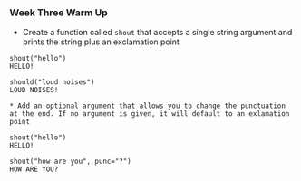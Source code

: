### Week Three Warm Up

* Create a function called `shout` that accepts a single string argument and prints the string plus an exclamation point

``` 
shout("hello")
HELLO!

should("loud noises")
LOUD NOISES!

* Add an optional argument that allows you to change the punctuation at the end. If no argument is given, it will default to an exlamation point

shout("hello")
HELLO!

shout("how are you", punc="?")
HOW ARE YOU?
